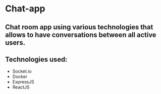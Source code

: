 # Chat-app

## Chat room app using various technologies that allows to have conversations between all active users.

## Technologies used:
- Socket.io
- Docker
- ExpressJS
- ReactJS
